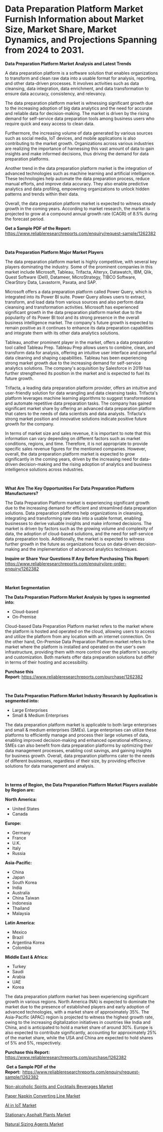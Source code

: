 <p><h1>Data Preparation Platform Market Furnish Information about Market Size, Market Share, Market Dynamics, and Projections Spanning from 2024 to 2031.</h1></p><p><strong>Data Preparation Platform Market Analysis and Latest Trends</strong></p>
<p><p>A data preparation platform is a software solution that enables organizations to transform and clean raw data into a usable format for analysis, reporting, and other data-driven processes. It involves activities such as data cleansing, data integration, data enrichment, and data transformation to ensure data accuracy, consistency, and relevancy.</p><p>The data preparation platform market is witnessing significant growth due to the increasing adoption of big data analytics and the need for accurate and reliable data for decision-making. The market is driven by the rising demand for self-service data preparation tools among business users who require quick and easy access to clean data.</p><p>Furthermore, the increasing volume of data generated by various sources such as social media, IoT devices, and mobile applications is also contributing to the market growth. Organizations across various industries are realizing the importance of harnessing this vast amount of data to gain insights and make informed decisions, thus driving the demand for data preparation platforms.</p><p>Another trend in the data preparation platform market is the integration of advanced technologies such as machine learning and artificial intelligence. These technologies help automate the data preparation process, reduce manual efforts, and improve data accuracy. They also enable predictive analytics and data profiling, empowering organizations to unlock hidden patterns and trends within their data.</p><p>Overall, the data preparation platform market is expected to witness steady growth in the coming years. According to market research, the market is projected to grow at a compound annual growth rate (CAGR) of 8.5% during the forecast period.</p></p>
<p><strong>Get a Sample PDF of the Report:&nbsp;</strong> <a href="https://www.reliableresearchreports.com/enquiry/request-sample/1262382">https://www.reliableresearchreports.com/enquiry/request-sample/1262382</a></p>
<p>&nbsp;</p>
<p><strong>Data Preparation Platform Major Market Players</strong></p>
<p><p>The data preparation platform market is highly competitive, with several key players dominating the industry. Some of the prominent companies in this market include Microsoft, Tableau, Trifacta, Alteryx, Datawatch, IBM, Qlik, Quest Software (Dell), Datameer, MicroStrategy, TIBCO Software, ClearStory Data, Lavastorm, Paxata, and SAP.</p><p>Microsoft offers a data preparation platform called Power Query, which is integrated into its Power BI suite. Power Query allows users to extract, transform, and load data from various sources and also perform data cleansing and transformation activities. Microsoft has experienced significant growth in the data preparation platform market due to the popularity of its Power BI tool and its strong presence in the overall business intelligence market. The company's future growth is expected to remain positive as it continues to enhance its data preparation capabilities and integrate them with its other data analytics solutions.</p><p>Tableau, another prominent player in the market, offers a data preparation tool called Tableau Prep. Tableau Prep allows users to combine, clean, and transform data for analysis, offering an intuitive user interface and powerful data cleaning and shaping capabilities. Tableau has been experiencing strong market growth due to the increasing demand for self-service analytics solutions. The company's acquisition by Salesforce in 2019 has further strengthened its position in the market and is expected to fuel its future growth.</p><p>Trifacta, a leading data preparation platform provider, offers an intuitive and user-friendly solution for data wrangling and data cleansing tasks. Trifacta's platform leverages machine learning algorithms to suggest transformations and automate repetitive data preparation tasks. The company has gained significant market share by offering an advanced data preparation platform that caters to the needs of data scientists and data analysts. Trifacta's strong market position and innovative solutions indicate positive future growth for the company.</p><p>In terms of market size and sales revenue, it is important to note that this information can vary depending on different factors such as market conditions, regions, and time. Therefore, it is not appropriate to provide specific sales revenue figures for the mentioned companies. However, overall, the data preparation platform market is expected to grow significantly in the coming years, driven by the increasing need for data-driven decision-making and the rising adoption of analytics and business intelligence solutions across industries.</p></p>
<p>&nbsp;</p>
<p><strong>What Are The Key Opportunities For Data Preparation Platform Manufacturers?</strong></p>
<p><p>The Data Preparation Platform market is experiencing significant growth due to the increasing demand for efficient and streamlined data preparation solutions. Data preparation platforms help organizations in cleansing, integrating and transforming raw data into a usable format, enabling businesses to derive valuable insights and make informed decisions. The market is driven by factors such as the growing volume and complexity of data, the adoption of cloud-based solutions, and the need for self-service data preparation tools. Additionally, the market is expected to witness further growth in the future as organizations focus on data-driven decision-making and the implementation of advanced analytics techniques.</p></p>
<p><strong>Inquire or Share Your Questions If Any Before Purchasing This Report:</strong> <a href="https://www.reliableresearchreports.com/enquiry/pre-order-enquiry/1262382">https://www.reliableresearchreports.com/enquiry/pre-order-enquiry/1262382</a></p>
<p>&nbsp;</p>
<p><strong>Market Segmentation</strong></p>
<p><strong>The Data Preparation Platform Market Analysis by types is segmented into:</strong></p>
<p><ul><li>Cloud-based</li><li>On-Premise</li></ul></p>
<p><p>Cloud-based Data Preparation Platform market refers to the market where the platform is hosted and operated on the cloud, allowing users to access and utilize the platform from any location with an internet connection. On the other hand, On-Premise Data Preparation Platform market refers to the market where the platform is installed and operated on the user's own infrastructure, providing them with more control over the platform's security and customization. Both markets offer data preparation solutions but differ in terms of their hosting and accessibility.</p></p>
<p><strong>Purchase this Report:&nbsp;</strong><a href="https://www.reliableresearchreports.com/purchase/1262382">https://www.reliableresearchreports.com/purchase/1262382</a></p>
<p>&nbsp;</p>
<p><strong>The Data Preparation Platform Market Industry Research by Application is segmented into:</strong></p>
<p><ul><li>Large Enterprises</li><li>Small & Medium Enterprises</li></ul></p>
<p><p>The data preparation platform market is applicable to both large enterprises and small & medium enterprises (SMEs). Large enterprises can utilize these platforms to efficiently manage and process their large volumes of data, enabling improved decision-making and enhanced operational efficiency. SMEs can also benefit from data preparation platforms by optimizing their data management processes, enabling cost savings, and gaining insights for business growth. Overall, data preparation platforms cater to the needs of different businesses, regardless of their size, by providing effective solutions for data management and analysis.</p></p>
<p>&nbsp;</p>
<p><strong>In terms of Region, the Data Preparation Platform Market Players available by Region are:</strong></p>
<p>
    <p> <strong> North America: </strong>
        <ul>
            <li>United States</li>
            <li>Canada</li>
        </ul>
        </p> 
    <p> <strong> Europe: </strong>
        <ul>
            <li>Germany</li>
            <li>France</li>
            <li>U.K.</li>
            <li>Italy</li>
            <li>Russia</li>
        </ul>
        </p> 
    <p> <strong> Asia-Pacific: </strong>
        <ul>
            <li>China</li>
            <li>Japan</li>
            <li>South Korea</li>
            <li>India</li>
            <li>Australia</li>
            <li>China Taiwan</li>
            <li>Indonesia</li>
            <li>Thailand</li>
            <li>Malaysia</li>
        </ul>
        </p> 
    <p> <strong> Latin America: </strong>
        <ul>
            <li>Mexico</li>
            <li>Brazil</li>
            <li>Argentina Korea</li>
            <li>Colombia</li>
        </ul>
        </p> 
    <p> <strong> Middle East & Africa: </strong>
        <ul>
            <li>Turkey</li>
            <li>Saudi</li>
            <li>Arabia</li>
            <li>UAE</li>
            <li>Korea</li>
        </ul>
    </p>
    </p>
<p><p>The data preparation platform market has been experiencing significant growth in various regions. North America (NA) is expected to dominate the market due to the presence of established players and early adoption of advanced technologies, with a market share of approximately 35%. The Asia-Pacific (APAC) region is projected to witness the highest growth rate, owing to the increasing digitalization initiatives in countries like India and China, and is anticipated to hold a market share of around 30%. Europe is also expected to contribute significantly, accounting for approximately 25% of the market share, while the USA and China are expected to hold shares of 5% and 5%, respectively.</p></p>
<p><strong>Purchase this Report: </strong><a href="https://www.reliableresearchreports.com/purchase/1262382">https://www.reliableresearchreports.com/purchase/1262382</a></p>
<p>&nbsp;<strong>Get a Sample PDF of the Report:&nbsp;&nbsp;</strong><a href="https://www.reliableresearchreports.com/enquiry/request-sample/1262382">https://www.reliableresearchreports.com/enquiry/request-sample/1262382</a></p>
<p><strong></strong></p>
<p><p><a href="https://www.linkedin.com/pulse/non-alcoholic-spirits-cocktails-beverages-market-size-share-amp-xulie?trackingId=pQjmdiOTSQG%2B%2FsyVyH0pWw%3D%3D">Non-alcoholic Spirits and Cocktails Beverages Market</a></p><p><a href="https://medium.com/@arnisaleka1951/paper-napkin-converting-line-market-insights-into-market-cagr-market-trends-and-growth-b683478540d7">Paper Napkin Converting Line Market</a></p><p><a href="https://www.linkedin.com/pulse/ai-iot-market-size-reflecting-forecast-till-2031-type-application-sbzde?trackingId=GQ8UJfLbQJajSfqpFempQQ%3D%3D">AI in IoT Market</a></p><p><a href="https://medium.com/@arnisaleka1951/stationary-asphalt-plants-market-analysis-its-cagr-market-segmentation-and-global-industry-b80b7219cbfb">Stationary Asphalt Plants Market</a></p><p><a href="https://www.linkedin.com/pulse/natural-sizing-agents-market-research-report-reveals-wq44e?trackingId=tuQNnWp6QGKv2mj5a50XVQ%3D%3D">Natural Sizing Agents Market</a></p></p>